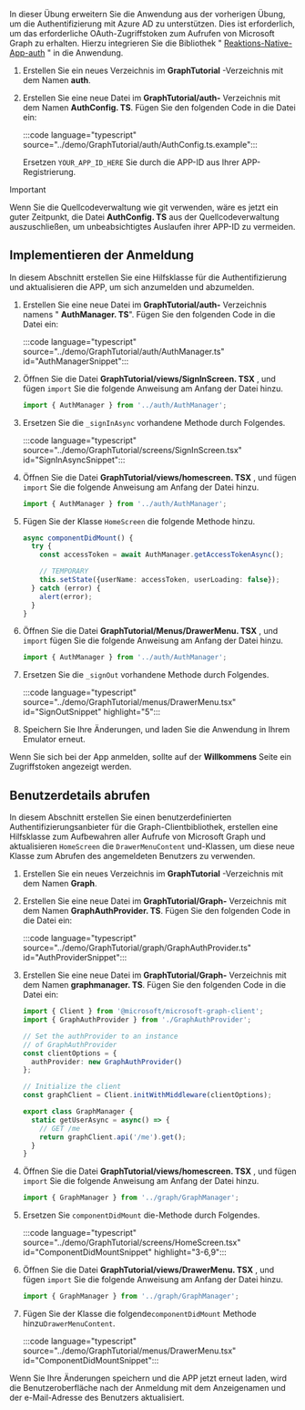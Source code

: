 <!-- markdownlint-disable MD002 MD041 -->

In dieser Übung erweitern Sie die Anwendung aus der vorherigen Übung, um die Authentifizierung mit Azure AD zu unterstützen. Dies ist erforderlich, um das erforderliche OAuth-Zugriffstoken zum Aufrufen von Microsoft Graph zu erhalten. Hierzu integrieren Sie die Bibliothek " [Reaktions-Native-App-auth](https://github.com/FormidableLabs/react-native-app-auth) " in die Anwendung.

1. Erstellen Sie ein neues Verzeichnis im **GraphTutorial** -Verzeichnis mit dem Namen **auth**.
1. Erstellen Sie eine neue Datei im **GraphTutorial/auth-** Verzeichnis mit dem Namen **AuthConfig. TS**. Fügen Sie den folgenden Code in die Datei ein:

    :::code language="typescript" source="../demo/GraphTutorial/auth/AuthConfig.ts.example":::

    Ersetzen `YOUR_APP_ID_HERE` Sie durch die APP-ID aus Ihrer APP-Registrierung.

> [!IMPORTANT]
> Wenn Sie die Quellcodeverwaltung wie git verwenden, wäre es jetzt ein guter Zeitpunkt, die Datei **AuthConfig. TS** aus der Quellcodeverwaltung auszuschließen, um unbeabsichtigtes Auslaufen ihrer APP-ID zu vermeiden.

## <a name="implement-sign-in"></a>Implementieren der Anmeldung

In diesem Abschnitt erstellen Sie eine Hilfsklasse für die Authentifizierung und aktualisieren die APP, um sich anzumelden und abzumelden.

1. Erstellen Sie eine neue Datei im **GraphTutorial/auth-** Verzeichnis namens " **AuthManager. TS**". Fügen Sie den folgenden Code in die Datei ein:

    :::code language="typescript" source="../demo/GraphTutorial/auth/AuthManager.ts" id="AuthManagerSnippet":::

1. Öffnen Sie die Datei **GraphTutorial/views/SignInScreen. TSX** , und fügen `import` Sie die folgende Anweisung am Anfang der Datei hinzu.

    ```typescript
    import { AuthManager } from '../auth/AuthManager';
    ```

1. Ersetzen Sie die `_signInAsync` vorhandene Methode durch Folgendes.

    :::code language="typescript" source="../demo/GraphTutorial/screens/SignInScreen.tsx" id="SignInAsyncSnippet":::

1. Öffnen Sie die Datei **GraphTutorial/views/homescreen. TSX** , und fügen `import` Sie die folgende Anweisung am Anfang der Datei hinzu.

    ```typescript
    import { AuthManager } from '../auth/AuthManager';
    ```

1. Fügen Sie der Klasse `HomeScreen` die folgende Methode hinzu.

    ```typescript
    async componentDidMount() {
      try {
        const accessToken = await AuthManager.getAccessTokenAsync();

        // TEMPORARY
        this.setState({userName: accessToken, userLoading: false});
      } catch (error) {
        alert(error);
      }
    }
    ```

1. Öffnen Sie die Datei **GraphTutorial/Menus/DrawerMenu. TSX** , und `import` fügen Sie die folgende Anweisung am Anfang der Datei hinzu.

    ```typescript
    import { AuthManager } from '../auth/AuthManager';
    ```

1. Ersetzen Sie die `_signOut` vorhandene Methode durch Folgendes.

    :::code language="typescript" source="../demo/GraphTutorial/menus/DrawerMenu.tsx" id="SignOutSnippet" highlight="5":::

1. Speichern Sie Ihre Änderungen, und laden Sie die Anwendung in Ihrem Emulator erneut.

Wenn Sie sich bei der App anmelden, sollte auf der **Willkommens** Seite ein Zugriffstoken angezeigt werden.

## <a name="get-user-details"></a>Benutzerdetails abrufen

In diesem Abschnitt erstellen Sie einen benutzerdefinierten Authentifizierungsanbieter für die Graph-Clientbibliothek, erstellen eine Hilfsklasse zum Aufbewahren aller Aufrufe von Microsoft Graph und aktualisieren `HomeScreen` die `DrawerMenuContent` und-Klassen, um diese neue Klasse zum Abrufen des angemeldeten Benutzers zu verwenden.

1. Erstellen Sie ein neues Verzeichnis im **GraphTutorial** -Verzeichnis mit dem Namen **Graph**.
1. Erstellen Sie eine neue Datei im **GraphTutorial/Graph-** Verzeichnis mit dem Namen **GraphAuthProvider. TS**. Fügen Sie den folgenden Code in die Datei ein:

    :::code language="typescript" source="../demo/GraphTutorial/graph/GraphAuthProvider.ts" id="AuthProviderSnippet":::

1. Erstellen Sie eine neue Datei im **GraphTutorial/Graph-** Verzeichnis mit dem Namen **graphmanager. TS**. Fügen Sie den folgenden Code in die Datei ein:

    ```typescript
    import { Client } from '@microsoft/microsoft-graph-client';
    import { GraphAuthProvider } from './GraphAuthProvider';

    // Set the authProvider to an instance
    // of GraphAuthProvider
    const clientOptions = {
      authProvider: new GraphAuthProvider()
    };

    // Initialize the client
    const graphClient = Client.initWithMiddleware(clientOptions);

    export class GraphManager {
      static getUserAsync = async() => {
        // GET /me
        return graphClient.api('/me').get();
      }
    }
    ```

1. Öffnen Sie die Datei **GraphTutorial/views/homescreen. TSX** , und fügen `import` Sie die folgende Anweisung am Anfang der Datei hinzu.

    ```typescript
    import { GraphManager } from '../graph/GraphManager';
    ```

1. Ersetzen Sie `componentDidMount` die-Methode durch Folgendes.

    :::code language="typescript" source="../demo/GraphTutorial/screens/HomeScreen.tsx" id="ComponentDidMountSnippet" highlight="3-6,9":::

1. Öffnen Sie die Datei **GraphTutorial/views/DrawerMenu. TSX** , und fügen `import` Sie die folgende Anweisung am Anfang der Datei hinzu.

    ```typescript
    import { GraphManager } from '../graph/GraphManager';
    ```

1. Fügen Sie der Klasse die folgende`componentDidMount` Methode hinzu`DrawerMenuContent`.

    :::code language="typescript" source="../demo/GraphTutorial/menus/DrawerMenu.tsx" id="ComponentDidMountSnippet":::

Wenn Sie Ihre Änderungen speichern und die APP jetzt erneut laden, wird die Benutzeroberfläche nach der Anmeldung mit dem Anzeigenamen und der e-Mail-Adresse des Benutzers aktualisiert.
